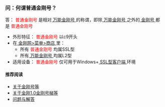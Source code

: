 ### 问：何谓普通金刚号？
答：<font color="Red"> 普通金刚号 </font>是相对[ 万能金刚号 ](https://a2zitpro.github.io/web/multipurposekkid)的称谓，即除[ 万能金刚号 ](https://a2zitpro.github.io/web/multipurposekkid)之外的[ 金刚号 ](https://a2zitpro.github.io/web/kkid)都是<font color="Red"> 普通金刚号 </font>
- 外形特征：<font color="Red"> 普通金刚号 </font>以c9开头
- 在[ 金刚网>菜单>商店 ](https://atozitpro.net/shop)里：
  - 所有<font color="Red"> 普通金刚号 </font>均属SSL型
  - 所有[ 万能金刚号 ](https://a2zitpro.github.io/web/multipurposekkid)均属L2型
- 适用设备：<font color="Red"> 普通金刚号 </font>仅可用于Windows+[ SSL型客户端 ](https://a2zitpro.github.io/web/获取SSL型客户端)环境

#### 推荐阅读

- [关于金刚号等](https://a2zitpro.github.io/web/列表-金刚号及相关问题)
- [关于金刚1.0金刚号梯等](https://a2zitpro.github.io/web/列表-关于金刚1.0配置金刚号型翻墙梯及相关问题)
- [问题与解答](https://a2zitpro.github.io/web/列表-问题与解答)

